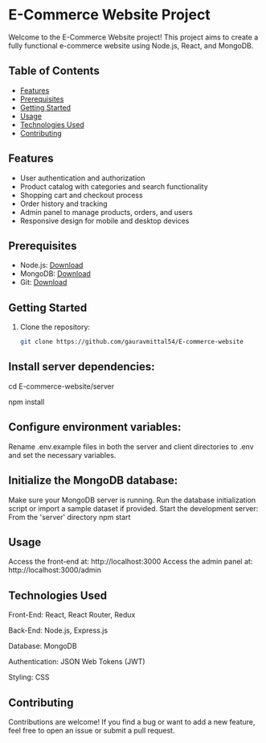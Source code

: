 # E-Commerce Website Project


Welcome to the E-Commerce Website project! This project aims to create a fully functional e-commerce website using Node.js, React, and MongoDB.

## Table of Contents
- [Features](#features)
- [Prerequisites](#prerequisites)
- [Getting Started](#getting-started)
- [Usage](#usage)
- [Technologies Used](#technologies-used)
- [Contributing](#contributing)


## Features
- User authentication and authorization
- Product catalog with categories and search functionality
- Shopping cart and checkout process
- Order history and tracking
- Admin panel to manage products, orders, and users
- Responsive design for mobile and desktop devices

## Prerequisites
- Node.js: [Download](https://nodejs.org/)
- MongoDB: [Download](https://www.mongodb.com/)
- Git: [Download](https://git-scm.com/)

## Getting Started
1. Clone the repository:
   ```sh
   git clone https://github.com/gauravmittal54/E-commerce-website

## Install server dependencies:
cd E-commerce-website/server

npm install

## Configure environment variables:

Rename .env.example files in both the server and client directories to .env and set the necessary variables.

## Initialize the MongoDB database:

Make sure your MongoDB server is running.
Run the database initialization script or import a sample dataset if provided.
Start the development server:
From the 'server' directory
npm start

## Usage
Access the front-end at: http://localhost:3000
Access the admin panel at: http://localhost:3000/admin

## Technologies Used
Front-End: React, React Router, Redux

Back-End: Node.js, Express.js

Database: MongoDB

Authentication: JSON Web Tokens (JWT)

Styling: CSS

## Contributing
Contributions are welcome! If you find a bug or want to add a new feature, feel free to open an issue or submit a pull request.
